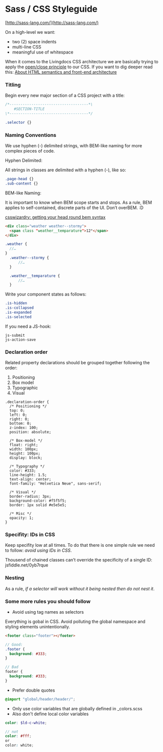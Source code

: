 # Sass / CSS Styleguide

[http://sass-lang.com/](http://sass-lang.com/)

On a high-level we want:

- two (2) space indents
- multi-line CSS
- meaningful use of whitespace

When it comes to the Livingdocs CSS architecture we are basically trying to apply the [open/close principle](http://csswizardry.com/2012/06/the-open-closed-principle-applied-to-css/) to our CSS. If you want to dig deeper read this: [About HTML semantics and front-end architecture](http://nicolasgallagher.com/about-html-semantics-front-end-architecture/)


### Titling

Begin every new major section of a CSS project with a title:

```scss
/*------------------------------------*\
    #SECTION-TITLE
\*------------------------------------*/

.selector {}
```



### Naming Conventions

We use hyphen (-) delimited strings, with BEM-like naming for more complex pieces of code.

Hyphen Delimited:

All strings in classes are delimited with a hyphen (-), like so:

```scss
.page-head {}
.sub-content {}
```

BEM-like Naming:

It is important to know when BEM scope starts and stops. As a rule, BEM applies to self-contained, discrete parts of the UI. Don’t overBEM. :D

[csswizardry: getting your head round bem syntax](http://csswizardry.com/2013/01/mindbemding-getting-your-head-round-bem-syntax/)

```html
<div class="weather weather--stormy">
  <span class "weather__temparature">12°</span>
</div>
```

```scss
.weather {
  //…
}
  .weather--stormy {
      //…
  }

  .weather__temparature {
      //…
  }
```

Write your component states as follows:


```scss
.is-hidden
.is-collapsed
.is-expanded
.is-selected
```

If you need a JS-hook:

```
js-submit
js-action-save
```


### Declaration order

Related property declarations should be grouped together following the order:

1. Positioning
2. Box model
3. Typographic
4. Visual

```
.declaration-order {
  /* Positioning */
  top: 0;
  left: 0;
  right: 0;
  bottom: 0;
  z-index: 100;
  position: absolute;

  /* Box-model */
  float: right;
  width: 100px;
  height: 100px;
  display: block;

  /* Typography */
  color: #333;
  line-height: 1.5;
  text-align: center;
  font-family: "Helvetica Neue", sans-serif;

  /* Visual */
  border-radius: 3px;
  background-color: #f5f5f5;
  border: 1px solid #e5e5e5;

  /* Misc */
  opacity: 1;
}
```
### Specifity: IDs in CSS

Keep specifity low at all times. To do that there is one simple rule we need to follow: *avoid using IDs in CSS*.

Thousend of chained classes can’t override the specificity of a single ID: jsfiddle.net/0yb7rque

### Nesting

As a rule, *if a selector will work without it being nested then do not nest it*. 

### Some more rules you should follow

- Avoid using tag names as selectors

Everything is gobal in CSS. Avoid polluting the global namespace and styling elements unintentionally.

```html
<footer class="footer"></footer>
```

```scss
// Good:
.footer {
  background: #333;
}

// Bad
footer {
  background: #333;
}
```


- Prefer double quotes

```scss
@import "global/header/header/";
```


- Only use color variables that are globally defined in _colors.scss
- Also don't define local color variables

```scss
color: $ld-c-white;

// not
color: #fff;
or 
color: white;
```
